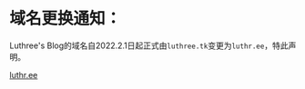 # 域名更换通知：

Luthree's Blog的域名自2022.2.1日起正式由`luthree.tk`变更为`luthr.ee`，特此声明。

[luthr.ee](https://luthr.ee)
